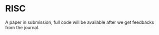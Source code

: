 # RISC

A paper in submission, full code will be available after we get feedbacks from the journal.
